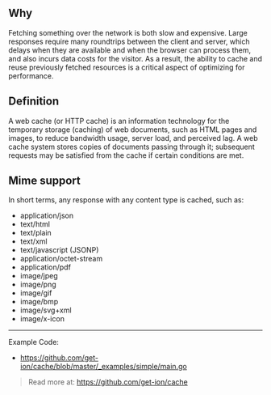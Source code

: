 ## Why
Fetching something over the network is both slow and expensive. Large responses require many roundtrips between the client and server, which delays when they are available and when the browser can process them, and also incurs data costs for the visitor. As a result, the ability to cache and reuse previously fetched resources is a critical aspect of optimizing for performance.

## Definition
A web cache (or HTTP cache) is an information technology for the temporary storage (caching) of web documents, such as HTML pages and images, to reduce bandwidth usage, server load, and perceived lag. A web cache system stores copies of documents passing through it; subsequent requests may be satisfied from the cache if certain conditions are met.

## Mime support

In short terms, any response with any content type is cached, such as:

- application/json
- text/html
- text/plain
- text/xml
- text/javascript (JSONP)
- application/octet-stream
- application/pdf
- image/jpeg
- image/png
- image/gif
- image/bmp
- image/svg+xml
- image/x-icon

------

Example Code:

- https://github.com/get-ion/cache/blob/master/_examples/simple/main.go

> Read more at: https://github.com/get-ion/cache